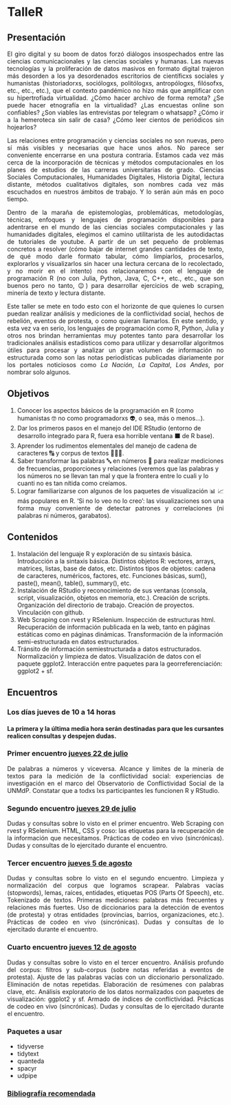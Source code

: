 # TalleR

## Presentación

<p align="justify">
El giro digital y su boom de datos forzó diálogos insospechados entre
las ciencias comunicacionales y las ciencias sociales y humanas. Las
nuevas tecnologías y la proliferación de datos masivos en formato
digital trajeron más desorden a los ya desordenados escritorios de
científicxs sociales y humanistas (historiadorxs, sociólogxs,
politólogxs, antropólogxs, filósofxs, etc., etc., etc.), que el contexto
pandémico no hizo más que amplificar con su hipertrofiada virtualidad.
¿Cómo hacer archivo de forma remota? ¿Se puede hacer etnografía en la
virtualidad? ¿Las encuestas online son confiables? ¿Son viables las
entrevistas por telegram o whatsapp? ¿Cómo ir a la hemeroteca sin salir
de casa? ¿Cómo leer cientos de periódicos sin hojearlos?
</p>
<p align="justify">
Las relaciones entre programación y ciencias sociales no son nuevas,
pero sí más visibles y necesarias que hace unos años. No parece ser
conveniente encerrarse en una postura contraria. Estamos cada vez más
cerca de la incorporación de técnicas y métodos computacionales en los
planes de estudios de las carreras universitarias de grado. Ciencias
Sociales Computacionales, Humanidades Digitales, Historia Digital,
lectura distante, métodos cualitativos digitales, son nombres cada vez
más escuchados en nuestros ámbitos de trabajo. Y lo serán aún más en
poco tiempo.
</p>
<p align="justify">
Dentro de la maraña de epistemologías, problemáticas, metodologías,
técnicas, enfoques y lenguajes de programación disponibles para
adentrarse en el mundo de las ciencias sociales computacionales y las
humanidades digitales, elegimos el camino utilitarista de les
autodidactas de tutoriales de youtube. A partir de un set pequeño de
problemas concretos a resolver (cómo bajar de internet grandes
cantidades de texto, de qué modo darle formato tabular, cómo limpiarlos,
procesarlos, explorarlos y visualizarlos sin hacer una lectura cercana
de lo recolectado, y no morir en el intento) nos relacionaremos con el
lenguaje de programación R (no con Julia, Python, Java, C, C++, etc.,
etc., que son buenos pero no tanto, 😉) para desarrollar ejercicios de
web scraping, minería de texto y lectura distante.
</p>
<p align="justify">
Este taller se mete en todo esto con el horizonte de que quienes lo
cursen puedan realizar análisis y mediciones de la conflictividad
social, hechos de rebelión, eventos de protesta, o como quieran
llamarlos. En este sentido, y esta vez va en serio, los lenguajes de
programación como R, Python, Julia y otros nos brindan herramientas muy
potentes tanto para desarrollar los tradicionales análisis estadísticos
como para utilizar y desarrollar algoritmos útiles para procesar y
analizar un gran volumen de información no estructurada como son las
notas periodísticas publicadas diariamente por los portales noticiosos
como <em>La Nación</em>, <em>La Capital</em>, <em>Los Andes</em>, por
nombrar solo algunos.
</p>

## Objetivos

<ol>
<li>
Conocer los aspectos básicos de la programación en R (como humanistas 🤓
no como programadorxs 👽, o sea, más o menos…).
</li>
<li>
Dar los primeros pasos en el manejo del IDE RStudio (entorno de
desarrollo integrado para R, fuera esa horrible ventana ⬛ de R base).
</li>
<li>
Aprender los rudimentos elementales del manejo de cadena de caracteres 🔠
y corpus de textos 📃📑📜.
</li>
<li text-align="justify">
Saber transformar las palabras 🔤 en números 🔢 para realizar mediciones
de frecuencias, proporciones y relaciones (veremos que las palabras y
los números no se llevan tan mal y que la frontera entre lo cuali y lo
cuanti no es tan nítida como creíamos.
</li>
<li align="justify">
Lograr familiarizarse con algunos de los paquetes de visualización 📊 📈
más populares en R. ‘Si no lo veo no lo creo’: las visualizaciones son
una forma muy conveniente de detectar patrones y correlaciones (ni
palabras ni números, garabatos).
</li>
</ol>

## Contenidos

<ol>
<li>
Instalación del lenguaje R y exploración de su sintaxis básica.
Introducción a la sintaxis básica. Distintos objetos R: vectores,
arrays, matrices, listas, base de datos, etc. Distintos tipos de
objetos: cadena de caracteres, numéricos, factores, etc. Funciones
básicas, sum(), paste(), mean(), table(), summary(), etc.
</li>
<li>
Instalación de RStudio y reconocimiento de sus ventanas (consola,
script, visualización, objetos en memoria, etc.). Creación de scripts.
Organización del directorio de trabajo. Creación de proyectos.
Vinculación con github.
</li>
<li>
Web Scraping con rvest y RSelenium. Inspección de estructuras html.
Recuperación de información publicada en la web, tanto en páginas
estáticas como en páginas dinámicas. Transformación de la información
semi-estructurada en datos estructurados.
</li>
<li>
Tránsito de información semiestructurada a datos estructurados. 
Normalización y limpieza de datos. 
Visualización de datos con el paquete ggplot2. 
Interacción entre paquetes para la georreferenciación: ggplot2 + sf.
</li>
</ol>

## Encuentros

### Los días jueves de 10 a 14 horas

#### La primera y la última media hora serán destinadas para que les cursantes realicen consultas y despejen dudas.

### Primer encuentro [jueves 22 de julio](https://github.com/agusnieto77/TalleR/blob/main/encuentros/Primer_encuentro.md)

<p align="justify">
De palabras a números y viceversa. Alcance y límites de la minería de
textos para la medición de la conflictividad social: experiencias de
investigación en el marco del Observatorio de Conflictividad Social de
la UNMdP. Constatar que a todxs lxs participantes les funcionen R y
RStudio.
</p>

### Segundo encuentro [jueves 29 de julio](https://github.com/agusnieto77/TalleR/blob/main/encuentros/Segundo_encuentro.md)

<p align="justify"; text-color="red">Dudas y consultas sobre lo visto en el primer encuentro. Web Scraping con rvest y RSelenium. HTML, CSS y coso: las etiquetas para la recuperación de la información que necesitamos.  Prácticas de codeo en vivo (sincrónicas). Dudas y consultas de lo ejercitado durante el encuentro.</p>

### Tercer encuentro [jueves 5 de agosto](https://github.com/agusnieto77/TalleR/blob/main/encuentros/Tercer_encuentro.md)

<p align="justify">
Dudas y consultas sobre lo visto en el segundo encuentro. Limpieza y
normalización del corpus que logramos scrapear. Palabras vacías
(stopwords), lemas, raíces, entidades, etiquetas POS (Parts Of Speech),
etc. Tokenizado de textos. Primeras mediciones: palabras más frecuentes
y relaciones más fuertes. Uso de diccionarios para la detección de
eventos (de protesta) y otras entidades (provincias, barrios,
organizaciones, etc.). Prácticas de codeo en vivo (sincrónicas). Dudas y
consultas de lo ejercitado durante el encuentro.
</p>

### Cuarto encuentro [jueves 12 de agosto](https://github.com/agusnieto77/TalleR/blob/main/encuentros/Cuarto_encuentro.md)

<p align="justify">
Dudas y consultas sobre lo visto en el tercer encuentro. Análisis
profundo del corpus: filtros y sub-corpus (sobre notas referidas a
eventos de protesta). Ajuste de las palabras vacías con un diccionario
personalizado. Eliminación de notas repetidas. Elaboración de resúmenes
con palabras clave, etc. Análisis exploratorio de los datos normalizados
con paquetes de visualización: ggplot2 y sf. Armado de índices de
conflictividad. Prácticas de codeo en vivo (sincrónicas). Dudas y
consultas de lo ejercitado durante el encuentro.
</p>

### Paquetes a usar

-   tidyverse
-   tidytext
-   quanteda
-   spacyr
-   udpipe

### [Bibliografía recomendada](https://github.com/agusnieto77/TalleR/blob/main/Bibliografia.md)
